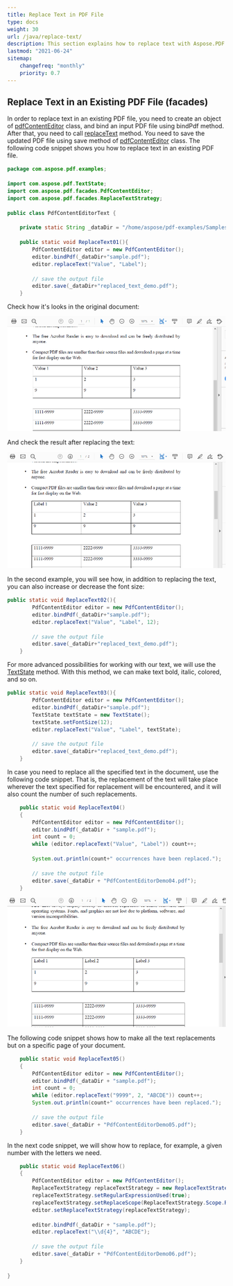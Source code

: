 ```yaml
---
title: Replace Text in PDF File
type: docs
weight: 30
url: /java/replace-text/
description: This section explains how to replace text with Aspose.PDF Facades - a toolset for popular operations with PDF.
lastmod: "2021-06-24"
sitemap:
    changefreq: "monthly"
    priority: 0.7
---
```


## Replace Text in an Existing PDF File (facades)

In order to replace text in an existing PDF file, you need to create an object of [pdfContentEditor](https://apireference.aspose.com/java/pdf/com.aspose.pdf.facades/PdfContentEditor) class, and bind an input PDF file using bindPdf method. After that, you need to call [replaceText](https://apireference.aspose.com/java/pdf/com.aspose.pdf.facades/PdfContentEditor#replaceText-java.lang.String-int-java.lang.String-) method.
You need to save the updated PDF file using save method of [pdfContentEditor](https://apireference.aspose.com/java/pdf/com.aspose.pdf.facades/PdfContentEditor) class. The following code snippet shows you how to replace text in an existing PDF file.

```java
package com.aspose.pdf.examples;

import com.aspose.pdf.TextState;
import com.aspose.pdf.facades.PdfContentEditor;
import com.aspose.pdf.facades.ReplaceTextStrategy;

public class PdfContentEditorText {

    private static String _dataDir = "/home/aspose/pdf-examples/Samples/";

    public static void ReplaceText01(){
        PdfContentEditor editor = new PdfContentEditor();
        editor.bindPdf(_dataDir+"sample.pdf");        
        editor.replaceText("Value", "Label");

        // save the output file
        editor.save(_dataDir+"replaced_text_demo.pdf");
    }    
```

Check how it's looks in the original document:

![Replace Text](replace_text1.png)

And check the result after replacing the text:

![Result of replacing Text](replace_text2.png)

In the second example, you will see how, in addition to replacing the text, you can also increase or decrease the font size:

```java
public static void ReplaceText02(){
        PdfContentEditor editor = new PdfContentEditor();
        editor.bindPdf(_dataDir+"sample.pdf");        
        editor.replaceText("Value", "Label", 12);

        // save the output file
        editor.save(_dataDir+"replaced_text_demo.pdf");
    }    
```

For more advanced possibilities for working with our text, we will use the [TextState](https://apireference.aspose.com/pdf/java/com.aspose.pdf/TextState) method. With this method, we can make text bold, italic, colored, and so on.

```java
public static void ReplaceText03(){
        PdfContentEditor editor = new PdfContentEditor();
        editor.bindPdf(_dataDir+"sample.pdf");        
        TextState textState = new TextState();
        textState.setFontSize(12);
        editor.replaceText("Value", "Label", textState);

        // save the output file
        editor.save(_dataDir+"replaced_text_demo.pdf");
    }    

```

In case you need to replace all the specified text in the document, use the following code snippet. That is, the replacement of the text will take place wherever the text specified for replacement will be encountered, and it will also count the number of such replacements.

```java
    public static void ReplaceText04()
    {
        PdfContentEditor editor = new PdfContentEditor();
        editor.bindPdf(_dataDir + "sample.pdf");
        int count = 0;
        while (editor.replaceText("Value", "Label")) count++;

        System.out.println(count+" occurrences have been replaced.");

        // save the output file
        editor.save(_dataDir + "PdfContentEditorDemo04.pdf");
    }
```

![Replace all Text](replace_text3.png)

The following code snippet shows how to make all the text replacements but on a specific page of your document.

```java
    public static void ReplaceText05()
    {
        PdfContentEditor editor = new PdfContentEditor();
        editor.bindPdf(_dataDir + "sample.pdf");
        int count = 0;
        while (editor.replaceText("9999", 2, "ABCDE")) count++;
        System.out.println(count+" occurrences have been replaced.");

        // save the output file
        editor.save(_dataDir + "PdfContentEditorDemo05.pdf");
    }
```

In the next code snippet, we will show how to replace, for example, a given number with the letters we need.

```java
    public static void ReplaceText06()
    {
        PdfContentEditor editor = new PdfContentEditor();
        ReplaceTextStrategy replaceTextStrategy = new ReplaceTextStrategy();
        replaceTextStrategy.setRegularExpressionUsed(true);
        replaceTextStrategy.setReplaceScope(ReplaceTextStrategy.Scope.ReplaceAll);
        editor.setReplaceTextStrategy(replaceTextStrategy);
        
        editor.bindPdf(_dataDir + "sample.pdf");
        editor.replaceText("\\d{4}", "ABCDE");

        // save the output file
        editor.save(_dataDir + "PdfContentEditorDemo06.pdf");
    }

}
```